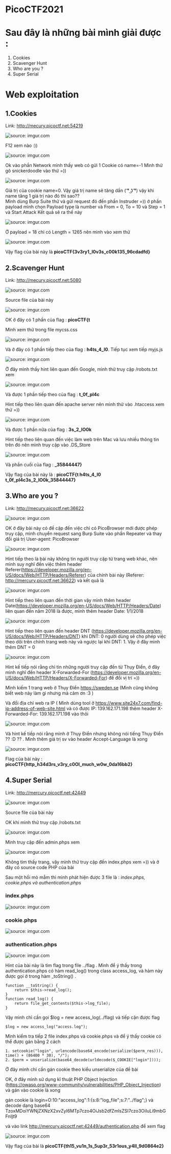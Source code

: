 # PicoCTF2021

# Sau đây là những bài mình giải được : 
  1. Cookies
  2. Scavenger Hunt
  3. Who are you ? 
  4. Super Serial 
  
# Web exploitation
  ## 1.Cookies 
   Link: http://mecury.picoctf.net:54219 
   
   <img src="https://i.imgur.com/NmcUoOv.png" title="source: imgur.com" />
    
   F12 xem nào :))
    
   <img src="https://i.imgur.com/IpRRezq.png" title="source: imgur.com" />
    
   Ok vào phần Network mình thấy web có gửi 1 Cookie có name=-1 
   Mình thử gõ snickerdoodle vào thử =)) 
    
   <img src="https://i.imgur.com/sBvOAcN.png" title="source: imgur.com" />
    
   Giá trị của cookie name=0.
   Vậy giá trị name sẽ tăng dần ( ͡° ͜ʖ ͡°) vậy khi name tăng 1 giá trị nào đó thì sao??  
   Mình dùng Burp Suite thử và gửi request đó đến phần Instruder =)) ở phần payload mình chọn Payload type là number và From = 0, To = 10 và Step = 1 và Start Attack 
   Kết quả sẽ ra thế này
   
   <img href="https://imgur.com/sDFleel"><img src="https://i.imgur.com/sDFleel.png" title="source: imgur.com" />
   
   Ở payload = 18 chỉ có Length = 1265 nên mình vào xem thử 
   
   <img href="https://imgur.com/ThIvUPs"><img src="https://i.imgur.com/ThIvUPs.png" title="source: imgur.com" />
   
   Vậy flag của bài này là **picoCTF{3v3ry1_l0v3s_c00k135_96cdadfd}**
   
  ## 2.Scavenger Hunt
   Link: http://mecury.picoctf.net:5080 
	
   <img src="https://i.imgur.com/hRkHawm.png" title="source: imgur.com" />
	
   Source file của bài này 
	
   <img src="https://i.imgur.com/pEMN53a.png" title="source: imgur.com" />
	
   OK ở đây có 1 phần của flag : **picoCTF{t**
	
   Mình xem thử trong file mycss.css
	
   <img src="https://i.imgur.com/gh5uVRu.png" title="source: imgur.com" />
	
   Và ở đây có 1 phần tiếp theo của flag : **h4ts_4_l0**. Tiếp tục xem tiếp myjs.js 
	
   <img src="https://i.imgur.com/dKhBWx1.png" title="source: imgur.com" />
	
   Ở đây mình thấy hint liên quan đến Google, mình thử truy cập /robots.txt xem 
	
   <img href="https://imgur.com/FOxYKuI"><img src="https://i.imgur.com/FOxYKuI.png" title="source: imgur.com" />
	
   Và được 1 phần tiếp theo của flag : **t_0f_pl4c** 
	
   Hint tiếp theo liên quan đến apache server nên mình thử vào .htaccess xem thử =))
	
   <img src="https://i.imgur.com/rlMScSk.png" title="source: imgur.com" />
	
   Và được 1 phần nữa của flag : **3s_2_lO0k**
	
   Hint tiếp theo liên quan đến việc làm web trên Mac và lưu nhiều thông tin trên đó nên mình truy cập vào .DS_Store
	
   <img src="https://i.imgur.com/qGPhv7Q.png" title="source: imgur.com" />
	
   Và phần cuối của flag : **_35844447}**

   Vậy flag của bài này là : **picoCTF{t h4ts_4_l0 t_0f_pl4c3s_2_lO0k_35844447}**
  ## 3.Who are you ? 
   Link: http://mecury.picoctf.net:36622 
   
   <img src="https://i.imgur.com/2e5ZndL.png" title="source: imgur.com" />
   
   OK ở đây bài này có đề cập đến việc chỉ có PicoBrowser mới được phép truy cập, mình chuyển request sang Burp Suite vào phần Repeater và thay đổi giá trị User-agent: PicoBrowser

   <img src="https://i.imgur.com/Hr6ok2X.png" title="source: imgur.com" />
   
   Hint tiếp theo là bài này không tin người truy cập từ trang web khác, nên mình suy nghĩ đến việc thêm  header Referer(https://developer.mozilla.org/en-US/docs/Web/HTTP/Headers/Referer) của chính bài này (Referer: http://mercury.picoctf.net:36622) và kết quả là
   
   <img src="https://i.imgur.com/8qcOVHN.png" title="source: imgur.com" />
   
   Hint tiếp theo liên quan đến thời gian vậy mình thêm header Date(https://developer.mozilla.org/en-US/docs/Web/HTTP/Headers/Date) liên quan đến năm 2018 là được, mình thêm header Date: 1/1/2018
   
   <img src="https://i.imgur.com/fdCLuKP.png" title="source: imgur.com" />
   
   Hint tiếp theo liên quan đến header DNT (https://developer.mozilla.org/en-US/docs/Web/HTTP/Headers/DNT) khi DNT: 0 người dùng sẽ cho phép việc theo dõi trên chính trang web này và ngược lại khi DNT: 1. Vậy ở đây mình thêm DNT = 0
   
   <img src="https://i.imgur.com/8mPwKgB.png" title="source: imgur.com" />
   
   Hint kế tiếp nói rằng chỉ tin những người truy cập đến từ Thụy Điển, ở đây mình nghĩ đến header X-Forwarded-For (https://developer.mozilla.org/en-US/docs/Web/HTTP/Headers/X-Forwarded-For) để đổi vị trí =))
   
   Mình kiếm 1 trang web ở Thụy Điển  https://sweden.se (Mình cũng không biết web này làm gì nhưng mà cảm ơn :3 ) 
   
   Và đổi địa chỉ web ra IP ( Mình dùng tool ở https://www.site24x7.com/find-ip-address-of-web-site.html và có được IP: 139.162.171.198 thêm header X-Forwarded-For: 139.162.171.198 vào thôi  
   
   <img src="https://i.imgur.com/Ys1bs4k.png" title="source: imgur.com" />
   
   Và hint kế tiếp nói rằng mình ở Thụy Điển nhưng không nói tiếng Thụy Điển ?? :D ?? . Mình thêm giá trị sv vào header Accept-Language là xong
   
   <img src="https://i.imgur.com/xPw6vzD.png" title="source: imgur.com" />
   
   Flag của bài này : **picoCTF{http_h34d3rs_v3ry_c0Ol_much_w0w_0da16bb2}**
   
  ## 4.Super Serial
   Link: http://mercury.picoctf.net:42449
   
   <img src="https://i.imgur.com/VYMPGQI.png" title="source: imgur.com" />
   
   Source file của bài này 
   
   OK khi mình thử truy cập /robots.txt
   
   <img src="https://i.imgur.com/H6SnPRy.png" title="source: imgur.com" />
   
   Mình truy cập đến admin.phps xem 
   
   <img src="https://i.imgur.com/1NY81cl.png" title="source: imgur.com" />
   
   Không tìm thấy trang, vậy mình thử truy cập đến index.phps xem =)) và ở đây có source code PHP của bài 
   
   Sau một hồi mò mẫm thì mình phát hiện được 3 file là : *index.phps, cookie.phps và authentication.phps*
   
  ### index.phps
  
   <img src="https://i.imgur.com/r2Y3vJA.png" title="source: imgur.com" > 
  
  ### cookie.phps
  
   <img src="https://i.imgur.com/KZTDYJ7.png" title="source: imgur.com" />
  
  ### authentication.phps
  
   <img src="https://i.imgur.com/eOKKvXv.png" title="source: imgur.com" />
   
   Hint của bài này là tìm flag trong file ../flag . Mình để ý thấy trong authentication.phps có hàm read_log() trong class access_log, và hàm này được gọi ở trong hàm _toString() . 

    function __toString() {
        return $this->read_log();
    }
    function read_log() {
        return file_get_contents($this->log_file);
    }
   
   Vậy mình chỉ cần gọi $log = new access_log(../flag) và tiếp cận được flag
   
    $log = new access_log("access.log");
   
   Mình kiểm tra tiếp 2 file index.phps và cookie.phps và để ý thấy cookie có thể được gán bằng 2 cách 
   
    1. setcookie("login", urlencode(base64_encode(serialize($perm_res))), time() + (86400 * 30), "/");
	2. $perm = unserialize(base64_decode(urldecode($_COOKIE["login"])));
	
   Ở đây mình chỉ cần gán cookie theo kiểu unserialize của đề bài 
   
   OK, ở đây mình sử dụng kĩ thuật PHP Object Injection (https://owasp.org/www-community/vulnerabilities/PHP_Object_Injection) và gán vào cookie là xong
   
   gán cookie là login=O:10:"access_log":1:{s:8:"log_file";s:7:"../flag";} và decode dạng base64 TzoxMDoiYWNjZXNzX2xvZyI6MTp7czo4OiJsb2dfZmlsZSI7czo3OiIuLi9mbGFnIjt9
   
   và vào link http://mercury.picoctf.net:42449/authentication.php để xem flag 
   
   <img src="https://i.imgur.com/X03BiBw.png" title="source: imgur.com" />
   
   Vậy flag của bài là **picoCTF{th15_vu1n_1s_5up3r_53r1ous_y4ll_9d0864e2}**
   
   
   
   
   
  
   
   